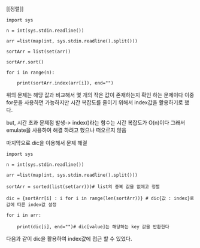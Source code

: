[[정렬]]

```
import sys

n = int(sys.stdin.readline())

arr =list(map(int, sys.stdin.readline().split()))

sortArr = list(set(arr))

sortArr.sort()

for i in range(n):

    print(sortArr.index(arr[i]), end="")
```
위의 문제는 해당 값과 비교해서 몇 개의 작은 값이 존재하는지 확인 하는 문제이다
이중 for문을 사용하면 가능하지만 시간 복잡도를 줄이기 위해서 index값을 활용하기로 했다.

but,
시간 초과 문제점 발생-> index()라는 함수는 시간 복잡도가 O(n)이다
그래서 emulate을 사용하여 해결 하려고 했으나 떠오르지 않음

마지막으로 dic을 이용해서 문제 해결

```
import sys

n = int(sys.stdin.readline())

arr =list(map(int, sys.stdin.readline().split()))

sortArr = sorted(list(set(arr)))# list의 중복 값을 없애고 정렬

dic = {sortArr[i] : i for i in range(len(sortArr))} # dic{값 : index}로 값에 따른 index값 설정

for i in arr:

    print(dic[i], end="")# dic[value]는 해당하는 key 값을 반환한다
```
다음과 같이 dic을 활용하여 index값에 접근 할 수 있었다.

